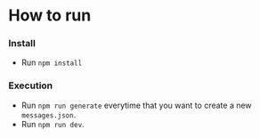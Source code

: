 # How to run

### Install
* Run `npm install`

### Execution
* Run `npm run generate` everytime that you want to create a new `messages.json`.
* Run `npm run dev`.